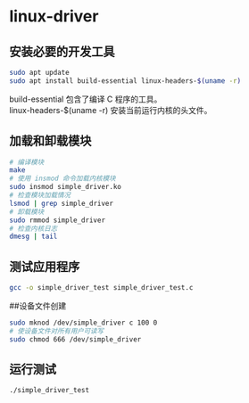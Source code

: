 # linux-driver

## 安装必要的开发工具
```bash
sudo apt update
sudo apt install build-essential linux-headers-$(uname -r)
```
build-essential 包含了编译 C 程序的工具。  
linux-headers-$(uname -r) 安装当前运行内核的头文件。  

## 加载和卸载模块
```bash
# 编译模块
make
# 使用 insmod 命令加载内核模块
sudo insmod simple_driver.ko
# 检查模块加载情况
lsmod | grep simple_driver
# 卸载模块
sudo rmmod simple_driver
# 检查内核日志
dmesg | tail
```

## 测试应用程序
```bash
gcc -o simple_driver_test simple_driver_test.c
```

##设备文件创建
```bash
sudo mknod /dev/simple_driver c 100 0
# 使设备文件对所有用户可读写
sudo chmod 666 /dev/simple_driver
```

## 运行测试
```bash
./simple_driver_test
```